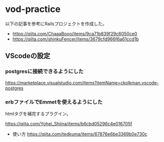 # vod-practice

以下の記事を参考にRailsプロジェクトを作成した。
- https://qiita.com/ChaaaBooo/items/9ca71b839f29c6050ce0
- https://qiita.com/shinkuFencer/items/3679cfd966f6a61ccd1b

## VScodeの設定
### postgresに接続できるようにした
https://marketplace.visualstudio.com/items?itemName=ckolkman.vscode-postgres
### erbファイルでEmmetを使えるようにした
htmlタグを補完するプラグイン。

https://qiita.com/Yohei_Shiina/items/b6cbd05296c4e016705f

- 使い方
https://qiita.com/tedkuma/items/67876e6be3369b0e730c
